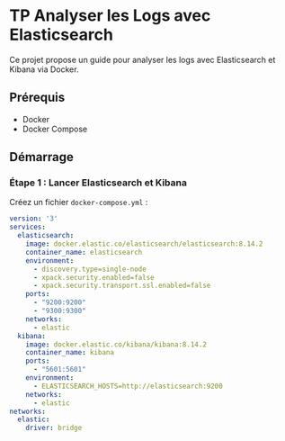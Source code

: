 # TP Analyser les Logs avec Elasticsearch

Ce projet propose un guide pour analyser les logs avec Elasticsearch et Kibana via Docker.

## Prérequis

- Docker
- Docker Compose

## Démarrage

### Étape 1 : Lancer Elasticsearch et Kibana

Créez un fichier `docker-compose.yml` :

```yaml
version: '3'
services:
  elasticsearch:
    image: docker.elastic.co/elasticsearch/elasticsearch:8.14.2
    container_name: elasticsearch
    environment:
      - discovery.type=single-node
      - xpack.security.enabled=false
      - xpack.security.transport.ssl.enabled=false
    ports:
      - "9200:9200"
      - "9300:9300"
    networks:
      - elastic
  kibana:
    image: docker.elastic.co/kibana/kibana:8.14.2
    container_name: kibana
    ports:
      - "5601:5601"
    environment:
      - ELASTICSEARCH_HOSTS=http://elasticsearch:9200
    networks:
      - elastic
networks:
  elastic:
    driver: bridge
